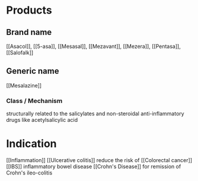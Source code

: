 # Products

## Brand name
[[Asacol]], [[5-asa]], [[Mesasal]], [[Mezavant]], [[Mezera]], [[Pentasa]], [[Salofalk]]

## Generic name
[[Mesalazine]]

### Class / Mechanism
structurally related to the salicylates and non-steroidal anti-inflammatory drugs like acetylsalicylic acid


# Indication
[[Inflammation]]
[[Ulcerative colitis]]
reduce the risk of [[Colorectal cancer]]
[[IBS]] inflammatory bowel disease
[[Crohn's Disease]] for remission of Crohn's ileo-colitis